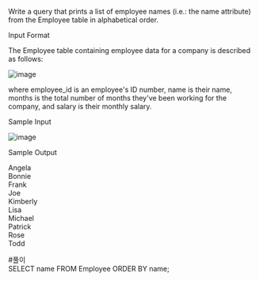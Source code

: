 Write a query that prints a list of employee names (i.e.: the name attribute) from the Employee table in alphabetical order.

Input Format

The Employee table containing employee data for a company is described as follows:

![image](https://user-images.githubusercontent.com/38153316/158310885-6a9e14b5-d016-4500-a631-69a21f9267d3.png)


where employee_id is an employee's ID number, name is their name, months is the total number of months they've been working for the company, and salary is their monthly salary.  

Sample Input  

![image](https://user-images.githubusercontent.com/38153316/158310913-80b53f23-6d19-413d-8ce3-16a5cc044754.png)


Sample Output  

Angela  
Bonnie  
Frank  
Joe  
Kimberly  
Lisa  
Michael  
Patrick  
Rose  
Todd  

#풀이  
SELECT name FROM Employee ORDER BY name;
